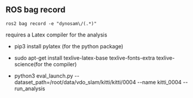

## ROS bag record
```
ros2 bag record -e "dynosam\/(.*)"
```


requires a Latex compiler for the analysis
- pip3 install pylatex (for the python package)
- sudo apt-get install texlive-latex-base texlive-fonts-extra texlive-science(for the compiler)


- python3 eval_launch.py --dataset_path=/root/data/vdo_slam/kitti/kitti/0004 --name kitti_0004 --run_analysis
